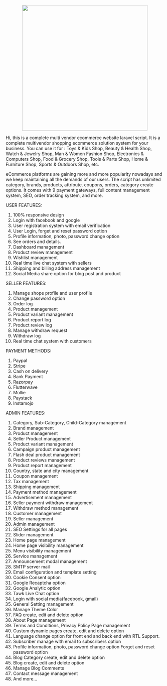 <p align="center"><a href="https://laravel.com" target="_blank"><img src="https://raw.githubusercontent.com/laravel/art/master/logo-lockup/5%20SVG/2%20CMYK/1%20Full%20Color/laravel-logolockup-cmyk-red.svg" width="400"></a></p>
Hi, this is a complete multi vendor ecommerce website laravel script. It is a complete multivendor shopping ecommerce solution system for your business. You can use it for : Toys & Kids Shop, Beauty & Health Shop, Watch & Jewelry Shop, Man & Women Fashion Shop, Electronics & Computers Shop, Food & Grocery Shop, Tools & Parts Shop, Home & Furniture Shop, Sports & Outdoors Shop, etc.

eCommerce platforms are gaining more and more popularity nowadays and we keep maintaining all the demands of our users. The script has unlimited category, brands, products, attribute. coupons, orders, category create options. It comes with 9 payment gateways, full content management system, SEO, order tracking system, and more.

USER FEATURES:
1. 100% responsive design
2. Login with facebook and google
3. User registration system with email verification
4. User Login, forget and reset password option
5. Profile information, photo, password change option
6. See orders and details.
7. Dashboard management
8. Product review management
9. Wishlist management
10. Real time live chat system with sellers
11. Shipping and billing address management
12. Social Media share option for blog post and product

SELLER FEATURES:
1. Manage shope profile and user profile
2. Change password option
3. Order log
4. Product management
5. Product variant management
6. Product report log
7. Product review log
8. Manage withdraw request
9. Withdraw log
10. Real time chat system with customers

PAYMENT METHODS:
1. Paypal
2. Stripe
3. Cash on delivery
4. Bank Payment
5. Razorpay
6. Flutterwave
7. Mollie
8. Paystack
9. Instamojo

ADMIN FEATURES:
1. Category, Sub-Category, Child-Category management
2. Brand management
3. Product management
4. Seller Product management
5. Product variant management
6. Campaign product management
7. Flash deal product management
8. Product reviews management
9. Product report management
10. Country, state and city management
11. Coupon management
12. Tax management
13. Shipping management
14. Payment method management
15. Advertisement management
16. Seller payment withdraw management
17. Withdraw method management
18. Customer management
19. Seller management
20. Admin management
21. SEO Settings for all pages
22. Slider management
23. Home page management
24. Home page visibility management
25. Menu visibility management
26. Service management
27. Announcement modal management
28. SMTP server mail
29. Email configuration and template setting
30. Cookie Consent option
31. Google Recaptcha option
32. Google Analytic option
33. Tawk Live Chat option
34. Login with social media(facebook, gmail)
35. General Setting management
36. Manage Theme Color
37. FAQ create, edit and delete option
38. About Page management
39. Terms and Conditions, Privacy Policy Page management
40. Custom dynamic pages create, edit and delete option
41. Language change option for front end and back end with RTL Support.
42. Subscriber manage with email to subscribers option
43. Profile information, photo, password change option
Forget and reset password option
44. Blog Category create, edit and delete option
45. Blog create, edit and delete option
46. Manage Blog Comments
47. Contact message management
48. And more…

